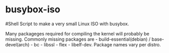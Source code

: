 # busybox-iso

#Shell Script to make a very small Linux ISO with busybox.

Many packageges required for compiling the kernel will probably be missing. Commonly missing packages are - build-essential(debian) / base-devel(arch) - bc - libssl - flex - libelf-dev.
Package names vary per distro.
